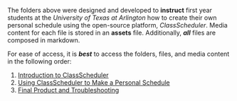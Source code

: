 The folders above were designed and developed to **instruct** first year students at the _University of Texas at Arlington_ how to create their own personal schedule using the open-source platform, _ClassScheduler_. Media content for each file is stored in an **assets** file. Additionally, **_all_** files are composed in markdown. 

For ease of access, it is **_best_** to access the folders, files, and media content in the following order:
1. [Introduction to ClassScheduler](1-Introduction%20to%20ClassScheduler)
2. [Using ClassScheduler to Make a Personal Schedule](2-Using%20ClassScheduler%20to%20Make%20a%20Personal%20Schedule)
3. [Final Product and Troubleshooting](3-Final%20Product%20and%20Troubleshooting)
